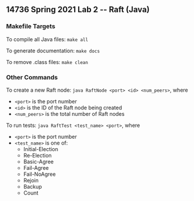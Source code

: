 ## 14736 Spring 2021 Lab 2 -- Raft (Java)

### Makefile Targets

To compile all Java files: `make all`

To generate documentation: `make docs`

To remove .class files: `make clean`


### Other Commands

To create a new Raft node: `java RaftNode <port> <id> <num_peers>`, where 
* `<port>` is the port number
* `<id>` is the ID of the Raft node being created
* `<num_peers>` is the total number of Raft nodes

To run tests: `java RaftTest <test_name> <port>`, where
* `<port>` is the port number
* `<test_name>` is one of:
    * Initial-Election
    * Re-Election
    * Basic-Agree
    * Fail-Agree
    * Fail-NoAgree
    * Rejoin
    * Backup
    * Count
